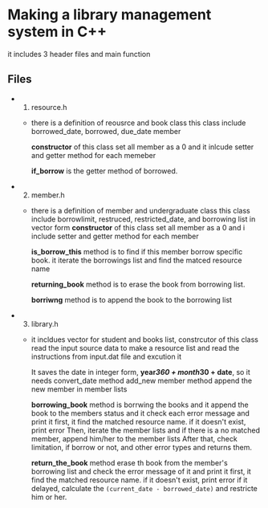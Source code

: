 # Making a library management system in C++

it includes 3 header files and main function

## Files

- 1. resource.h

  - there is a definition of reousrce and book class
    this class include borrowed_date, borrowed, due_date member

    **constructor** of this class set all member as a 0
    and it inlcude setter and getter method for each memeber

    **if_borrow** is the getter method of borrowed.

- 2. member.h

  - there is a definition of member and undergraduate class
    this class include borrowlimit, restruced, restricted_date, and borrowing list in vector form
    **constructor** of this class set all member as a 0
    and i include setter and getter method for each member

    **is_borrow_this** method is to find if this member borrow specific book.
    it iterate the borrowings list and find the matced resource name

    **returning_book** method is to erase the book from borrowing list.

    **borriwng** method is to append the book to the borrowing list

- 3. library.h

  - it incldues vector for student and books list, constrcutor of this class read the input source data to make a resource list and read the instructions from input.dat file and excution it

    It saves the date in integer form, **year*360 + month*30 + date**, so it needs convert_date method
    add_new member method append the new member in member lists

    **borrowing_book** method is borrwing the books and it append the book to the members status and it check each error message and print it
    first, it find the matched resource name. if it doesn't exist, print error
    Then, iterate the member lists and if there is a no matched member, append him/her to the member lists
    After that, check limitation, if borrow or not, and other error types and returns them.

    **return_the_book** method erase th book from the member's borrowing list and check the error message of it and print it
    first, it find the matched resource name. if it doesn't exist, print error
    if it delayed, calculate the `(current_date - borrowed_date)` and restricte him or her.
